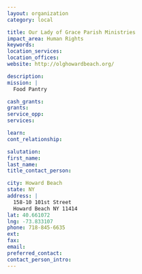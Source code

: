 ```yaml
---
layout: organization
category: local

title: Our Lady of Grace Parish Ministries
impact_area: Human Rights
keywords: 
location_services: 
location_offices: 
website: http://olghowardbeach.org/

description: 
mission: |
  Food Pantry

cash_grants: 
grants: 
service_opp: 
services: 

learn: 
cont_relationship: 

salutation: 
first_name: 
last_name: 
title_contact_person: 

city: Howard Beach
state: NY
address: |
  158-10 101st Street  
  Howard Beach NY 11414
lat: 40.661072
lng: -73.833107
phone: 718-845-6635
ext: 
fax: 
email: 
preferred_contact: 
contact_person_intro: 
---
```

